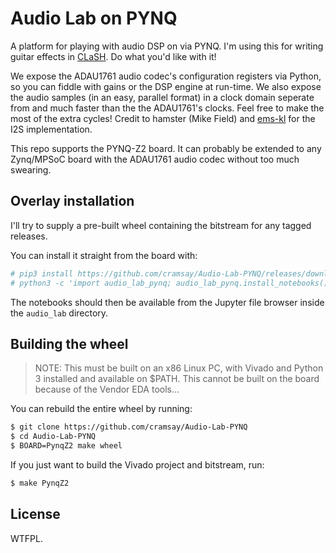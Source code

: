 # Audio Lab on PYNQ

A platform for playing with audio DSP on via PYNQ. I'm using this for writing
guitar effects in [CLaSH](http://https://clash-lang.org/). Do what you'd like
with it!

We expose the ADAU1761 audio codec's configuration registers via Python, so you
can fiddle with gains or the DSP engine at run-time. We also expose the audio
samples (in an easy, parallel format) in a clock domain seperate from and much
faster than the the ADAU1761's clocks. Feel free to make the most of the extra
cycles! Credit to hamster (Mike Field) and
[ems-kl](https://github.com/ems-kl/zedboard_audio) for the I2S implementation.

This repo supports the PYNQ-Z2 board. It can probably be extended to any
Zynq/MPSoC board with the ADAU1761 audio codec without too much swearing.
   
## Overlay installation

I'll try to supply a pre-built wheel containing the bitstream for any tagged releases.

You can install it straight from the board with:

```sh
# pip3 install https://github.com/cramsay/Audio-Lab-PYNQ/releases/download/v1.0_$BOARD/audio_lab_pynq-1.0-py3-none-any.whl
# python3 -c 'import audio_lab_pynq; audio_lab_pynq.install_notebooks()'
```

The notebooks should then be available from the Jupyter file browser inside the
`audio_lab` directory.

## Building the wheel
> NOTE: This must be built on an x86 Linux PC, with Vivado and Python 3
> installed and available on $PATH. This cannot be built on the board because of
> the Vendor EDA tools...

You can rebuild the entire wheel by running:

```sh
$ git clone https://github.com/cramsay/Audio-Lab-PYNQ
$ cd Audio-Lab-PYNQ
$ BOARD=PynqZ2 make wheel
```

If you just want to build the Vivado project and bitstream, run:
```sh
$ make PynqZ2
```

## License

WTFPL.
